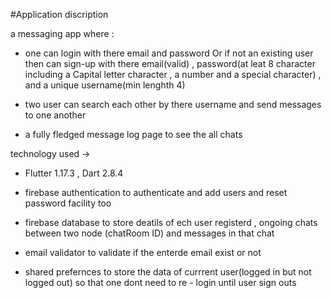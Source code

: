 #Application discription

a messaging app where :

- one can login with there email and password Or if not an existing user then can
  sign-up with there email(valid) , password(at leat 8 character including a Capital letter character , 
  a number and a special character) , and a unique username(min lenghth 4) 

- two user can search each other by there username
  and send messages to one another 

- a fully fledged message log page to see the all chats



technology used -> 

 - Flutter 1.17.3 ,  Dart 2.8.4

 - firebase authentication to authenticate and add users and reset password facility too

 - firebase database to store deatils of ech user registerd , ongoing chats between two node (chatRoom ID) and messages in that chat

 - email validator to validate if the enterde email exist or not

 - shared prefernces to store the data of currrent user(logged in but not logged out) so that one dont
   need to re - login until user sign outs
